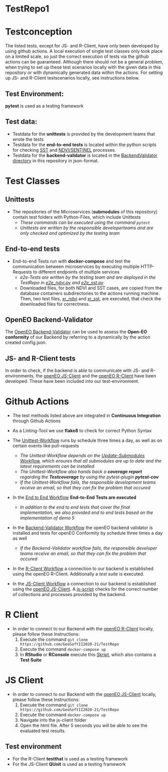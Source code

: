 # TestRepo1


# Testconception

The listed tests, except for JS- and R-Client, have only been developed by using github actions. 
A local execution of single test classes only took place on a limited scale, so just the correct execution of tests via the github actions can be guaranteed.
Although there should not be a general problem, when trying to set up these test scenarios locally with the given data in this repository or with dynamically generated data within the actions. For setting up JS- and R-Client testscenarios locally, see instructions below.

## Test Environment:

**pytest** is used as a testing framework

## Test data:

* Testdata for the **unittests** is provided by the development teams that wrote the tests
* Testdata for the **end-to-end tests** is located within the python scripts for checking [SST](https://github.com/GeoSoftII2020-21/TestRepo/blob/main/e2e_sst.py) and [NDVI/SENTINEL](https://github.com/GeoSoftII2020-21/TestRepo/blob/main/e2e_ndvi.py) processes.
* Testdata for the **backend-validator** is located in the [BackendValidator directory](https://github.com/GeoSoftII2020-21/TestRepo/tree/main/BackendValidator) in this repository in json-format.
   
# Test Classes

## Unittests

* The repositories of the Microservices (__submodules__ of this repository) contain test folders with Python-Files, which include Unittests 
   * _These commands can be executed using the command `pytest`_
   * _Unittests are written by the responsible developerteams and are only checked and optimized by the testing team_   


## End-to-end tests

* End-to-end Tests run with **docker-compose** and test the communication between microservices by executing multiple HTTP-Requests to different endpoints of multiple services
  * _e2e-Tests are written by the testing team and are deployed in the TestRepo in [e2e_ndvi.py](https://github.com/GeoSoftII2020-21/TestRepo/blob/main/e2e_ndvi.py) and [e2e_sst.py](https://github.com/GeoSoftII2020-21/TestRepo/blob/main/e2e_sst.py)_  
  * Downloaded files, for both NDVI and SST cases, are copied from the database containers subdirectories to the actions running machine. Then, two test files, [xr_ndvi](https://github.com/GeoSoftII2020-21/TestRepo/blob/main/xr_ndvi.py) and [xr_sst](https://github.com/GeoSoftII2020-21/TestRepo/blob/main/xr_sst.py), are executed, that check  the downloaded files for correctness.
  
  
  
## OpenEO Backend-Validator

The [OpenEO Backend-Validator](https://github.com/Open-EO/openeo-backend-validator) can be used to assess the __Open-EO conformity__ of our Backend by referring to a dynamically by the action created config.json.


## JS- and R-Client tests
In order to check, if the backend is able to communicate with JS- and R-environments, the [openEO JS-Client](https://openeo.org/documentation/1.0/javascript/) and the [openEO R-Client](https://openeo.org/documentation/1.0/r/) have been developed. These have been included into our test-environment.


# Github Actions

 * The test methods listed above are integrated in __Continuous Integration__ through Github Actions
 * As a Linting-Tool we use __flake8__ to check for correct Python Syntax
 * The [Unittest-Workflow](https://github.com/GeoSoftII2020-21/TestRepo/blob/main/.github/workflows/Unittest.yml) runs by schedule three times a day, as well as on certain events like pull-requests
   * _The Unittest-Workflow depends on the [Update-Submodules Workflow](https://github.com/GeoSoftII2020-21/TestRepo/blob/main/.github/workflows/Update_submodules.yml), which ensures that all submodules are up to date and the latest requirements can be installed_
   * _The Unittest-Workflow also hands back a __coverage report__ regarding the __Testcoverage__ by using the pytest-plugin **pytest-cov**_
   * _If the Unittest-Workflow fails, the responsible development teams receive an email, so that they can fix the problem that occured_
 
 * In the [End to End Workflow](https://github.com/GeoSoftII2020-21/TestRepo/blob/main/.github/workflows/EndToEnd.yml) __End-to-End Tests are executed__
    * _In addition to the end to end tests that cover the final implementation, we also provided end to end tests based on the implementation of demo 5_
    
 *  In the [Backend-Validator Workflow](https://github.com/GeoSoftII2020-21/TestRepo/blob/main/.github/workflows/backend-validator.yml) the openEO backend validator is installed and tests for openEO Conformity by schedule three times a day as well
    * _If the Backend-Validator workflow fails, the responsible developer teams receive an email, so that they can fix the problem that occured_
    
    
 * In the [R-Client Workflow](https://github.com/GeoSoftII2020-21/TestRepo/blob/main/.github/workflows/r-client.yml) a connection to our backend is established using the openEO R-Client. Additionally a _test suite_ is executed. 
 
 * In the [JS-Client Workflow](https://github.com/GeoSoftII2020-21/TestRepo/blob/main/.github/workflows/js-client.yml) a connection to our backend is established using the [openEO JS-Client](https://openeo.org/documentation/1.0/javascript/). A [js-script](https://github.com/GeoSoftII2020-21/TestRepo/blob/main/.github/actions/index.js) checks for the correct number of collections and processes provided by the backend.

    



# R Client

* In order to connect to our Backend with the [openEO R-Client](https://openeo.org/documentation/1.0/r/) locally, please follow these Instructions: 
  1. Execute the command `git clone https://github.com/GeoSoftII2020-21/TestRepo`
  2. Execute the command `docker-compose up`
  3. In __RStudio__ or __RConsole__ execute this [Skript](https://github.com/GeoSoftII2020-21/TestRepo/blob/main/R-Client%20Script.R), which also contains a __Test Suite__ 


# JS Client

* In order to connect to our Backend with the [openEO JS-Client](https://openeo.org/documentation/1.0/javascript/) locally, please follow these Instructions: 
  1. Execute the command `git clone https://github.com/GeoSoftII2020-21/TestRepo`
  2. Execute the command `docker-compose up`
  3. Navigate into the js-client folder
  4. Open the html file. After 5 seconds you will be able to see the evaluated test results.

## Test environment

* For the R-Client __testthat__ is used as a testing framework
* For the JS-Client __QUnit__ is used as a testing framework




  

